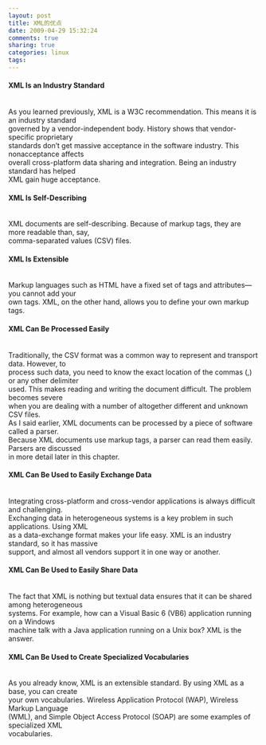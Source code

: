 ```yaml
---
layout: post
title: XML的优点
date: 2009-04-29 15:32:24
comments: true
sharing: true
categories: linux
tags: 
---
```


<h4>XML Is an Industry Standard</h4>
<p>
<br />
As you learned previously, XML is a W3C recommendation. This means it is an industry standard <br />
governed by a vendor-independent body. History shows that vendor-specific proprietary <br />
standards don&rsquo;t get massive acceptance in the software industry. This nonacceptance affects <br />
overall cross-platform data sharing and integration. Being an industry standard has helped <br />
XML gain huge acceptance. 
</p>
<h4>XML Is Self-Describing</h4>
<p>
<br />
XML documents are self-describing. Because of markup tags, they are more readable than, say, <br />
comma-separated values (CSV) files. 
</p>
<h4>XML Is Extensible</h4>
<p>
<br />
Markup languages such as HTML have a fixed set of tags and attributes&mdash;you cannot add your <br />
own tags. XML, on the other hand, allows you to define your own markup tags.
</p>
<h4>XML Can Be Processed Easily</h4>
<p>
<br />
Traditionally, the CSV format was a common way to represent and transport data. However, to <br />
process such data, you need to know the exact location of the commas (,) or any other delimiter <br />
used. This makes reading and writing the document difficult. The problem becomes severe <br />
when you are dealing with a number of altogether different and unknown CSV files. <br />
As I said earlier, XML documents can be processed by a piece of software called a parser. <br />
Because XML documents use markup tags, a parser can read them easily. Parsers are discussed <br />
in more detail later in this chapter. 
</p>
<h4>XML Can Be Used to Easily Exchange Data</h4>
<p>
<br />
Integrating cross-platform and cross-vendor applications is always difficult and challenging. <br />
Exchanging data in heterogeneous systems is a key problem in such applications. Using XML <br />
as a data-exchange format makes your life easy. XML is an industry standard, so it has massive <br />
support, and almost all vendors support it in one way or another. 
</p>
<h4>XML Can Be Used to Easily Share Data</h4>
<p>
<br />
The fact that XML is nothing but textual data ensures that it can be shared among heterogeneous <br />
systems. For example, how can a Visual Basic 6 (VB6) application running on a Windows <br />
machine talk with a Java application running on a Unix box? XML is the answer. 
</p>
<h4>XML Can Be Used to Create Specialized Vocabularies</h4>
<p>
<br />
As you already know, XML is an extensible standard. By using XML as a base, you can create <br />
your own vocabularies. Wireless Application Protocol (WAP), Wireless Markup Language <br />
(WML), and Simple Object Access Protocol (SOAP) are some examples of specialized XML <br />
vocabularies. 
</p>
